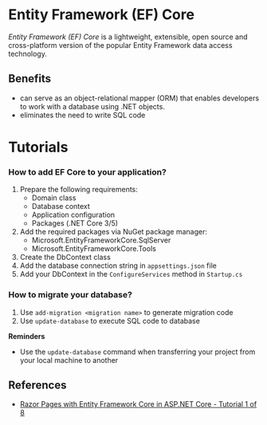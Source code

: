# Entity Framework (EF) Core
_Entity Framework (EF) Core_ is a lightweight, extensible, open source and cross-platform version of the popular Entity Framework data access technology.

## Benefits
- can serve as an object-relational mapper (ORM) that enables developers to work with a database using .NET objects.
- eliminates the need to write SQL code

# Tutorials

### How to add EF Core to your application?
1. Prepare the following requirements:
    - Domain class
    - Database context
    - Application configuration
    - Packages (.NET Core 3/5)
2. Add the required packages via NuGet package manager:
    - Microsoft.EntityFrameworkCore.SqlServer
    - Microsoft.EntityFrameworkCore.Tools   
3. Create the DbContext class
4. Add the database connection string in `appsettings.json` file
5. Add your DbContext in the `ConfigureServices` method in `Startup.cs`

### How to migrate your database?
1. Use `add-migration <migration name>` to generate migration code
2. Use `update-database` to execute SQL code to database

**Reminders**
- Use the `update-database` command when transferring your project from your local machine to another

## References
- [Razor Pages with Entity Framework Core in ASP.NET Core - Tutorial 1 of 8](https://learn.microsoft.com/en-us/aspnet/core/data/ef-rp/intro?view=aspnetcore-8.0&tabs=visual-studio-code)
